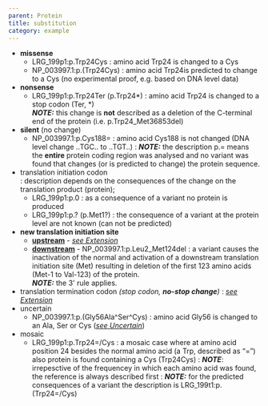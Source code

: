 ```yaml
---
parent: Protein
title: substitution
category: example
---
```


*	**missense**
	* 	LRG_199p1:p.Trp24Cys
	: 	amino acid Trp24 is changed to a Cys
	* 	NP_003997.1:p.(Trp24Cys)
	: 	amino acid Trp24is predicted to change to a Cys (no experimental proof, e.g. based on DNA level data)
*	**nonsense**
	*	LRG_199p1:p.Trp24Ter (p.Trp24\*)
    	:	amino acid Trp24 is changed to a stop codon (Ter, \*)<br>
        _**NOTE:**_ this change is **not** described as a deletion of the C-terminal end of the protein (i.e. p.Trp24\_Met36853del)
*	**silent**  (no change)
	* 	NP_003997.1:p.Cys188=
	:	amino acid Cys188 is not changed (DNA level change ..TGC.. to ..TGT..)
	:	_**NOTE:**_ the description p.= means the **entire** protein coding region was analysed and no variant was found that changes (or is predicted to change) the protein sequence.
* 	translation initiation codon  
	:	description depends on the consequences of the change on the translation product (protein);
	*	LRG_199p1:p.0
	:	as a consequence of a variant no protein is produced
	*	LRG_199p1:p.? (p.Met1?)
    	:	the consequence of a variant at the protein level are not known (can not be predicted)
*	**new translation initiation site**
	*	**<u>upstream</u>**  -  [_see Extension_](/recommendations/protein/variant/extension)
	*	**<u>downstream</u>**  -  NP_003997.1:p.Leu2\_Met124del 
		:	a variant causes the inactivation of the normal and activation of a downstream translation initiation site (Met) resulting in deletion of the first 123 amino acids (Met-1 to Val-123) of the protein.<br>
        	_**NOTE:**_ the 3' rule applies.
*	translation termination codon _(stop codon, **no-stop change**)_
	:	[_see Extension_](/recommendations/protein/variant/extension)
*	uncertain
	*	NP_003997.1:p.(Gly56Ala^Ser^Cys)
	:	amino acid Gly56 is changed to an Ala, Ser or Cys ([_see Uncertain_](/recommendations/uncertain/))
*	mosaic
	*	LRG_199p1:p.Trp24=/Cys
	:	a mosaic case where at amino acid position 24 besides the normal amino acid (a Trp, described as “=”) also protein is found containing a Cys (Trp24Cys)
	:	_**NOTE**_: irrepesctive of the frequencey in which each amino acid was found, the reference is always described first
	:	_**NOTE:**_	for the predicted consequences of a variant the description is LRG_199t1:p.(Trp24=/Cys)

